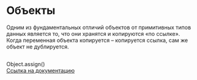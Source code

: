 # Объекты

Одним из фундаментальных отличий объектов от примитивных типов данных является то, что они хранятся и копируются «по ссылке». <br>
Когда переменная объекта копируется – копируется ссылка, сам же объект не дублируется.

##
Object.assign() <br> <a href="https://developer.mozilla.org/en-US/docs/Web/JavaScript/Reference/Global_Objects/Object/assign">Ссылка на документацию</a>

